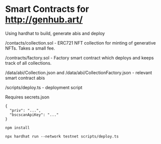 # Smart Contracts for http://genhub.art/

Using hardhat to build, generate abis and deploy

/contacts/collection.sol - ERC721 NFT collection for minting of generative NFTs. Takes a small fee.

/contracts/factory.sol - Factory smart contract which deploys and keeps track of all collections.


/data/abi/Collection.json and /data/abi/CollectionFactory.json - relevant smart contract abis


/scripts/deploy.ts - deployment script

Requires secrets.json

```
{
  "priv": "...",
  "bscscanApiKey": "..."
}
```

```
npm install
```

```
npx hardhat run --network testnet scripts/deploy.ts
```
